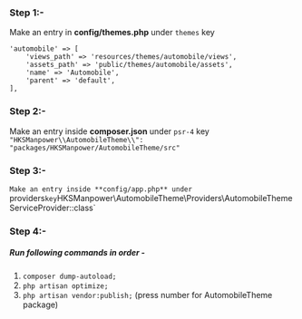 
### Step 1:- 
Make an entry in **config/themes.php** under `themes` key
```
'automobile' => [
    'views_path' => 'resources/themes/automobile/views',
    'assets_path' => 'public/themes/automobile/assets',
    'name' => 'Automobile',
    'parent' => 'default',
],
```

### Step 2:- 
Make an entry inside **composer.json** under `psr-4` key
`"HKSManpower\\AutomobileTheme\\": "packages/HKSManpower/AutomobileTheme/src"`



### Step 3:- 
`Make an entry inside **config/app.php** under `providers` key
`HKSManpower\AutomobileTheme\Providers\AutomobileThemeServiceProvider::class`

### Step 4:- 
##### Run following commands in order -
1. `composer dump-autoload;`
2. `php artisan optimize;`
3. `php artisan vendor:publish;` (press number for AutomobileTheme package)
